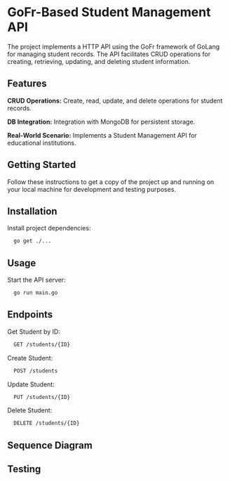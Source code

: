 
# GoFr-Based Student Management API
The project implements a HTTP API using the GoFr framework of GoLang for managing student records.
The API facilitates CRUD operations for creating, retrieving, updating, and deleting student information.

## Features
**CRUD Operations:** Create, read, update, and delete operations for student records.

**DB Integration:** Integration with MongoDB for persistent storage.

**Real-World Scenario:** Implements a Student Management API for educational institutions.

## Getting Started
Follow these instructions to get a copy of the project up and running on your local machine for development and testing purposes.

## Installation
Install project dependencies:

```bash
  go get ./...

```
    
## Usage
Start the API server:

```bash
  go run main.go
```

## Endpoints
Get Student by ID:
```bash
  GET /students/{ID}
```
Create Student:
```bash
  POST /students
```
Update Student:
```bash
  PUT /students/{ID}
```
Delete Student:
```bash
  DELETE /students/{ID}
```
## Sequence Diagram

## Testing

